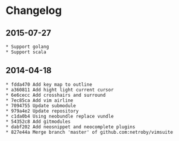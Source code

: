 # Changelog

## 2015-07-27
    * Support golang 
    * Support scala

## 2014-04-18
    * fdda470 Add key map to outline
    * a360811 Add hight light current cursor
    * 6e6cecc Add crosshairs and surround
    * 7ec85ca Add vim airline
    * 7094755 Update submodule
    * 979a4e2 Update repository
    * c1da0b4 Using neobundle replace vundle
    * 54352c8 Add gitmodules
    * dabf202 Add neosnippet and neocomplete plugins
    * 827e44a Merge branch 'master' of github.com:netroby/vimsuite
